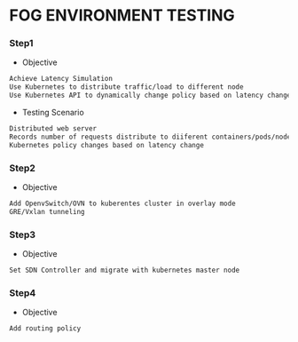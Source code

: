 # FOG ENVIRONMENT TESTING 

### Step1

* Objective
```BASH
Achieve Latency Simulation
Use Kubernetes to distribute traffic/load to different node 
Use Kubernetes API to dynamically change policy based on latency change
```

* Testing Scenario
```BASH
Distributed web server
Records number of requests distribute to diiferent containers/pods/nodes
Kubernetes policy changes based on latency change
```

### Step2

* Objective
```BASH
Add OpenvSwitch/OVN to kuberentes cluster in overlay mode
GRE/Vxlan tunneling
```

### Step3

* Objective
```BASH
Set SDN Controller and migrate with kubernetes master node
```

### Step4

* Objective
```BASH
Add routing policy
```
